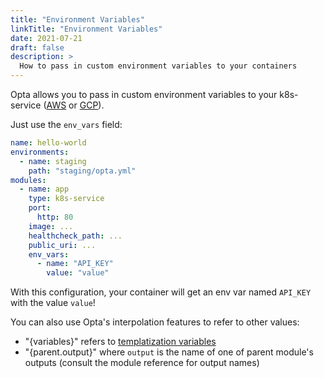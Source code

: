```yaml
---
title: "Environment Variables"
linkTitle: "Environment Variables"
date: 2021-07-21
draft: false
description: >
  How to pass in custom environment variables to your containers
---
```


Opta allows you to pass in custom environment variables to your k8s-service
([AWS](/reference/service-modules/aws/#k8s-service) or [GCP](/reference/service-modules/gcp/#k8s-service)).

Just use the `env_vars` field:

```yaml
name: hello-world
environments:
  - name: staging
    path: "staging/opta.yml"
modules:
  - name: app
    type: k8s-service
    port:
      http: 80
    image: ...
    healthcheck_path: ...
    public_uri: ...
    env_vars:
      - name: "API_KEY"
        value: "value"
```

With this configuration, your container will get an env var named `API_KEY` with
the value `value`!

You can also use Opta's interpolation features to refer to other values:

- "{variables}" refers to [templatization variables](/tutorials/templatization_variables)
- "{parent.output}" where `output` is the name of one of parent module's outputs
  (consult the module reference for output names)
